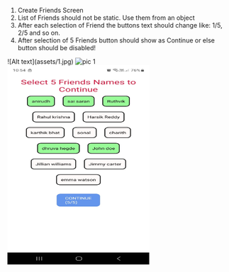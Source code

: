 <ol>
<li>Create Friends Screen</li>
<li>List of Friends should not be static. Use them from an object</li>
<li>After each selection of Friend the buttons text should change like: 1/5, 2/5 and so on.</li>
<li>After selection of 5 Friends button should show as Continue or else button should be disabled!</li>
</ol>
![Alt text](assets/1.jpg)
<img src="assets/1.jpg" alt="pic 1" style="width:320px;height:450px;">
<br>
<img src="assets/2.jpg" alt="pic 2" style="width:320px;height:450px;">
